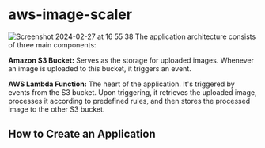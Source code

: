 # aws-image-scaler

![Screenshot 2024-02-27 at 16 55 38](https://github.com/ogzyzy/aws-image-scaler/assets/157073744/acfcccf9-b0fe-4ffe-bf8c-3c0383f178b4)
The application architecture consists of three main components:

**Amazon S3 Bucket:** Serves as the storage for uploaded images. Whenever an image is uploaded to this bucket, it triggers an event.

**AWS Lambda Function:** The heart of the application. It's triggered by events from the S3 bucket. Upon triggering, it retrieves the uploaded image, processes it according to predefined rules, and then stores the processed image to the other S3 bucket.

## How to Create an Application
